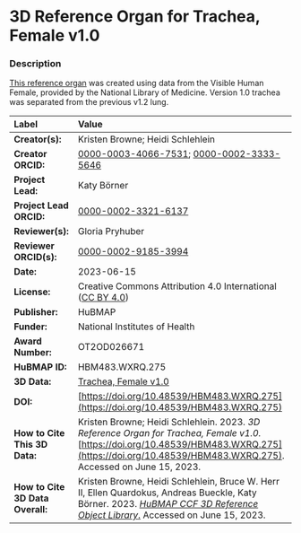 # 3D Reference Organ for Trachea, Female v1.0

### Description
[This reference organ](https://hubmapconsortium.github.io/ccf/pages/ccf-3d-reference-library.html) was created using data from the Visible Human Female, provided by the National Library of Medicine. Version 1.0 trachea was separated from the previous v1.2 lung.

| Label | Value |
| :------------- |:-------------|
| **Creator(s):** | Kristen Browne; Heidi Schlehlein |
| **Creator ORCID:** | [0000-0003-4066-7531](https://orcid.org/0000-0003-4066-7531); [0000-0002-3333-5646](https://orcid.org/0000-0002-3333-5646)|
| **Project Lead:** | Katy B&ouml;rner |
| **Project Lead ORCID:** | [0000-0002-3321-6137](https://orcid.org/0000-0002-3321-6137) |
| **Reviewer(s):** | Gloria Pryhuber |
| **Reviewer ORCID(s):** |[0000-0002-9185-3994](https://doi.org/10.5072/0000-0002-9185-3994)|
| **Date:** | 2023-06-15 |
| **License:** | Creative Commons Attribution 4.0 International ([CC BY 4.0](https://creativecommons.org/licenses/by/4.0/)) |
| **Publisher:** | HuBMAP |
| **Funder:** | National Institutes of Health |
| **Award Number:** | OT2OD026671 |
| **HuBMAP ID:** | HBM483.WXRQ.275 |
| **3D Data:** | [Trachea, Female v1.0](https://hubmapconsortium.github.io/ccf-releases/v1.4/models/3d-vh-f-trachea.glb) |
| **DOI:** | [https://doi.org/10.48539/HBM483.WXRQ.275](https://doi.org/10.48539/HBM483.WXRQ.275) |
| **How to Cite This 3D Data:** |  Kristen Browne; Heidi Schlehlein. 2023. *3D Reference Organ for Trachea, Female v1.0.* [https://doi.org/10.48539/HBM483.WXRQ.275](https://doi.org/10.48539/HBM483.WXRQ.275). Accessed on June 15, 2023. |
| **How to Cite 3D Data Overall:** | Kristen Browne, Heidi Schlehlein, Bruce W. Herr II, Ellen Quardokus, Andreas Bueckle, Katy B&ouml;rner. 2023. [*HuBMAP CCF 3D Reference Object Library*.](https://humanatlas.io/3d-reference-library) Accessed on June 15, 2023. | 
